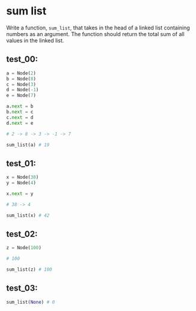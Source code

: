 # sum list

Write a function, `sum_list`, that takes in the head of a linked list containing numbers as an argument. The function should return the total sum of all values in the linked list.
## test_00:

```python
a = Node(2)
b = Node(8)
c = Node(3)
d = Node(-1)
e = Node(7)

a.next = b
b.next = c
c.next = d
d.next = e

# 2 -> 8 -> 3 -> -1 -> 7

sum_list(a) # 19
```

## test_01:

```python
x = Node(38)
y = Node(4)

x.next = y

# 38 -> 4

sum_list(x) # 42
```

## test_02:

```python
z = Node(100)

# 100

sum_list(z) # 100
```

## test_03:

```python
sum_list(None) # 0
```
